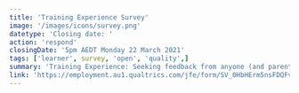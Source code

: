 ```yaml
---
title: 'Training Experience Survey'
image: '/images/icons/survey.png'
datetype: 'Closing date: '
action: 'respond'
closingDate: '5pm AEDT Monday 22 March 2021'
tags: ['learner', survey, 'open', 'quality',]
summary: 'Training Experience: Seeking feedback from anyone (and parents/carers) who has undertaken VET training in the last five years.'
link: 'https://employment.au1.qualtrics.com/jfe/form/SV_0HbHErm5nsFDQFv'
---
```



